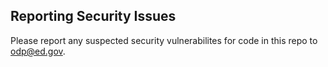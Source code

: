 ## Reporting Security Issues

Please report any suspected security vulnerabilites for code in this repo to [odp@ed.gov](mailto:odp@ed.gov).